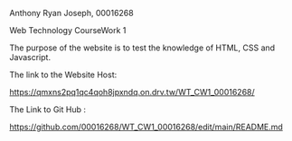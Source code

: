 Anthony Ryan Joseph, 00016268 

Web Technology CourseWork 1 


The purpose of the website is to test the knowledge of HTML, CSS and Javascript. 

The link to the Website Host:

https://qmxns2pq1qc4qoh8jpxndq.on.drv.tw/WT_CW1_00016268/

The Link to Git Hub : 

https://github.com/00016268/WT_CW1_00016268/edit/main/README.md




